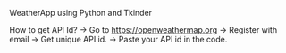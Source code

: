 WeatherApp using Python and Tkinder

How to get API Id?
-> Go to https://openweathermap.org
-> Register with email
-> Get unique API id.
-> Paste your API id in the code.

